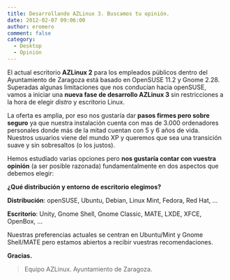 ```yaml
---
title: Desarrollando AZLinux 3. Buscamos tu opinión.
date: 2012-02-07 09:06:00
author: eromero
comment: false
category:
  - Desktop
  - Opinión
---
```


El actual escritorio **AZLinux 2** para los empleados públicos dentro del Ayuntamiento de Zaragoza está basado en OpenSUSE 11.2 y Gnome 2.28. Superadas algunas limitaciones que nos conducían hacia openSUSE, vamos a iniciar una **nueva fase de desarrollo AZLinux 3** sin restricciones a la hora de elegir _distro_ y escritorio Linux.

<!-- more -->

La oferta es amplia, por eso nos gustaría dar **pasos firmes pero sobre seguro** ya que nuestra instalación cuenta con mas de 3.000 ordenadores personales donde más de la mitad cuentan con 5 y 6 años de vida. Nuestros usuarios viene del mundo XP y queremos que sea una transición suave y sin sobresaltos (o los justos).

Hemos estudiado varias opciones pero **nos gustaría contar con vuestra opinión** (a ser posible razonada) fundamentalmente en dos aspectos que debemos elegir:

**¿Qué distribución y entorno de escritorio elegimos?**

**Distribución**: openSUSE, Ubuntu, Debian, Linux Mint, Fedora, Red Hat, ...

**Escritorio**: Unity, Gnome Shell, Gnome Classic, MATE, LXDE, XFCE, OpenBox, ...

Nuestras preferencias actuales se centran en Ubuntu/Mint y Gnome Shell/MATE pero estamos abiertos a recibir vuestras recomendaciones.

**Gracias.**

> Equipo AZLinux. Ayuntamiento de Zaragoza.
